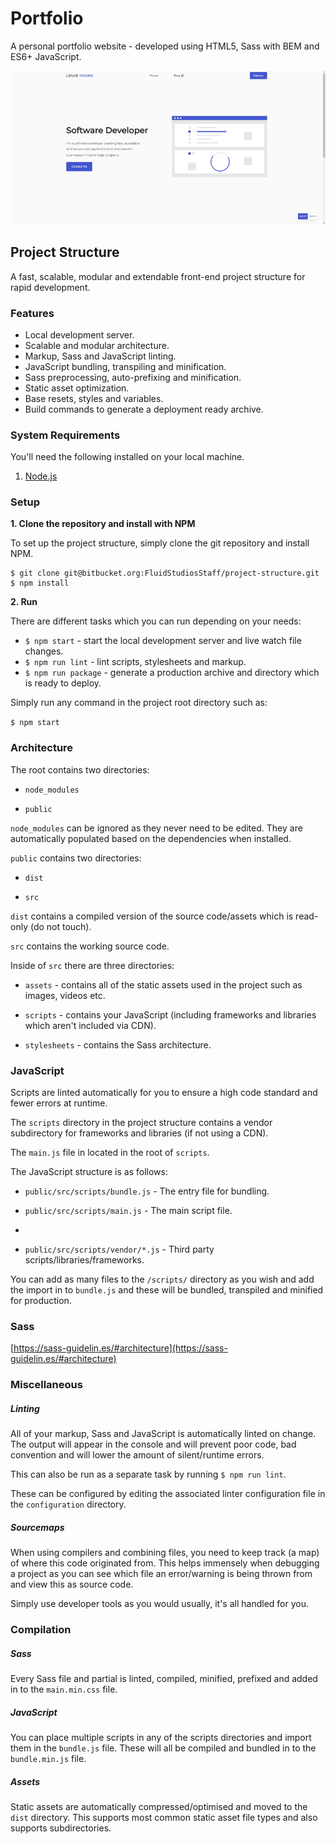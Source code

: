 ﻿# Portfolio

A personal portfolio website - developed using HTML5, Sass with BEM and ES6+ JavaScript.

![Portfolio](documentation/portfolio.jpg)

## Project Structure

A fast, scalable, modular and extendable front-end project structure for rapid development.

### Features

- Local development server.
- Scalable and modular architecture.
- Markup, Sass and JavaScript linting.
- JavaScript bundling, transpiling and minification.
- Sass preprocessing, auto-prefixing and minification.
- Static asset optimization.
- Base resets, styles and variables.
- Build commands to generate a deployment ready archive.

### System Requirements

You'll need the following installed on your local machine.

1.  [Node.js](https://nodejs.org/en/download/)

### Setup

**1. Clone the repository and install with NPM**

To set up the project structure, simply clone the git repository and install NPM.

```
$ git clone git@bitbucket.org:FluidStudiosStaff/project-structure.git
$ npm install
```

**2. Run**

There are different tasks which you can run depending on your needs:

- `$ npm start` - start the local development server and live watch file changes.
- `$ npm run lint` - lint scripts, stylesheets and markup.
- `$ npm run package` - generate a production archive and directory which is ready to deploy.

Simply run any command in the project root directory such as:

`$ npm start`

### Architecture

The root contains two directories:

- `node_modules`

- `public`

`node_modules` can be ignored as they never need to be edited. They are automatically populated based on the dependencies when installed.

`public` contains two directories:

- `dist`

- `src`

`dist` contains a compiled version of the source code/assets which is read-only (do not touch).

`src` contains the working source code.

Inside of `src` there are three directories:

- `assets` - contains all of the static assets used in the project such as images, videos etc.

- `scripts` - contains your JavaScript (including frameworks and libraries which aren't included via CDN).

- `stylesheets` - contains the Sass architecture.

### JavaScript

Scripts are linted automatically for you to ensure a high code standard and fewer errors at runtime.

The `scripts` directory in the project structure contains a vendor subdirectory for frameworks and libraries (if not using a CDN).

The `main.js` file in located in the root of `scripts`.

The JavaScript structure is as follows:

- `public/src/scripts/bundle.js` - The entry file for bundling.

- `public/src/scripts/main.js` - The main script file.
-
- `public/src/scripts/vendor/*.js` - Third party scripts/libraries/frameworks.

You can add as many files to the `/scripts/` directory as you wish and add the import in to `bundle.js` and these will be bundled, transpiled and minified for production.

### Sass

[https://sass-guidelin.es/#architecture](https://sass-guidelin.es/#architecture)

### Miscellaneous

##### Linting

All of your markup, Sass and JavaScript is automatically linted on change. The output will appear in the console and will prevent poor code, bad convention and will lower the amount of silent/runtime errors.

This can also be run as a separate task by running `$ npm run lint`.

These can be configured by editing the associated linter configuration file in the `configuration` directory.

##### Sourcemaps

When using compilers and combining files, you need to keep track (a map) of where this code originated from. This helps immensely when debugging a project as you can see which file an error/warning is being thrown from and view this as source code.

Simply use developer tools as you would usually, it's all handled for you.

### Compilation

##### Sass

Every Sass file and partial is linted, compiled, minified, prefixed and added in to the `main.min.css` file.

##### JavaScript

You can place multiple scripts in any of the scripts directories and import them in the `bundle.js` file. These will all be compiled and bundled in to the `bundle.min.js` file.

##### Assets

Static assets are automatically compressed/optimised and moved to the `dist` directory. This supports most common static asset file types and also supports subdirectories.
